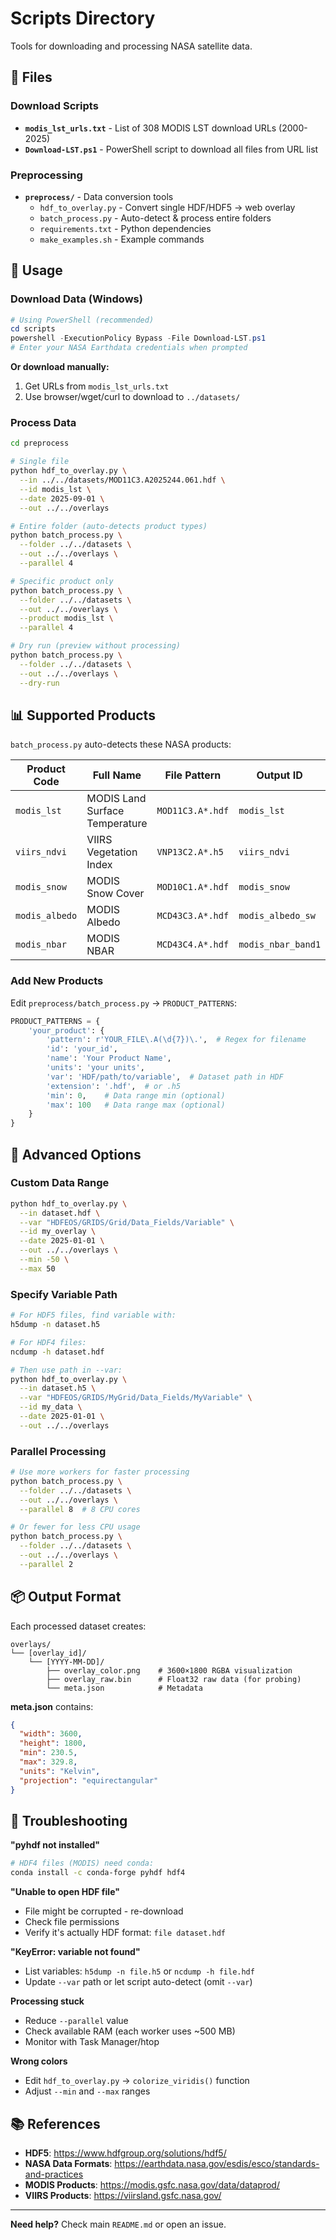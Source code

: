 # Scripts Directory

Tools for downloading and processing NASA satellite data.

## 📁 Files

### Download Scripts
- **`modis_lst_urls.txt`** - List of 308 MODIS LST download URLs (2000-2025)
- **`Download-LST.ps1`** - PowerShell script to download all files from URL list

### Preprocessing
- **`preprocess/`** - Data conversion tools
  - `hdf_to_overlay.py` - Convert single HDF/HDF5 → web overlay
  - `batch_process.py` - Auto-detect & process entire folders
  - `requirements.txt` - Python dependencies
  - `make_examples.sh` - Example commands

## 🚀 Usage

### Download Data (Windows)

```powershell
# Using PowerShell (recommended)
cd scripts
powershell -ExecutionPolicy Bypass -File Download-LST.ps1
# Enter your NASA Earthdata credentials when prompted
```

**Or download manually:**
1. Get URLs from `modis_lst_urls.txt`
2. Use browser/wget/curl to download to `../datasets/`

### Process Data

```bash
cd preprocess

# Single file
python hdf_to_overlay.py \
  --in ../../datasets/MOD11C3.A2025244.061.hdf \
  --id modis_lst \
  --date 2025-09-01 \
  --out ../../overlays

# Entire folder (auto-detects product types)
python batch_process.py \
  --folder ../../datasets \
  --out ../../overlays \
  --parallel 4

# Specific product only
python batch_process.py \
  --folder ../../datasets \
  --out ../../overlays \
  --product modis_lst \
  --parallel 4

# Dry run (preview without processing)
python batch_process.py \
  --folder ../../datasets \
  --out ../../overlays \
  --dry-run
```

## 📊 Supported Products

`batch_process.py` auto-detects these NASA products:

| Product Code | Full Name | File Pattern | Output ID |
|-------------|-----------|--------------|-----------|
| `modis_lst` | MODIS Land Surface Temperature | `MOD11C3.A*.hdf` | `modis_lst` |
| `viirs_ndvi` | VIIRS Vegetation Index | `VNP13C2.A*.h5` | `viirs_ndvi` |
| `modis_snow` | MODIS Snow Cover | `MOD10C1.A*.hdf` | `modis_snow` |
| `modis_albedo` | MODIS Albedo | `MCD43C3.A*.hdf` | `modis_albedo_sw` |
| `modis_nbar` | MODIS NBAR | `MCD43C4.A*.hdf` | `modis_nbar_band1` |

### Add New Products

Edit `preprocess/batch_process.py` → `PRODUCT_PATTERNS`:

```python
PRODUCT_PATTERNS = {
    'your_product': {
        'pattern': r'YOUR_FILE\.A(\d{7})\.',  # Regex for filename
        'id': 'your_id',
        'name': 'Your Product Name',
        'units': 'your units',
        'var': 'HDF/path/to/variable',  # Dataset path in HDF
        'extension': '.hdf',  # or .h5
        'min': 0,    # Data range min (optional)
        'max': 100   # Data range max (optional)
    }
}
```

## 🔧 Advanced Options

### Custom Data Range

```bash
python hdf_to_overlay.py \
  --in dataset.hdf \
  --var "HDFEOS/GRIDS/Grid/Data_Fields/Variable" \
  --id my_overlay \
  --date 2025-01-01 \
  --out ../../overlays \
  --min -50 \
  --max 50
```

### Specify Variable Path

```bash
# For HDF5 files, find variable with:
h5dump -n dataset.h5

# For HDF4 files:
ncdump -h dataset.hdf

# Then use path in --var:
python hdf_to_overlay.py \
  --in dataset.h5 \
  --var "HDFEOS/GRIDS/MyGrid/Data_Fields/MyVariable" \
  --id my_data \
  --date 2025-01-01 \
  --out ../../overlays
```

### Parallel Processing

```bash
# Use more workers for faster processing
python batch_process.py \
  --folder ../../datasets \
  --out ../../overlays \
  --parallel 8  # 8 CPU cores

# Or fewer for less CPU usage
python batch_process.py \
  --folder ../../datasets \
  --out ../../overlays \
  --parallel 2
```

## 📦 Output Format

Each processed dataset creates:

```
overlays/
└── [overlay_id]/
    └── [YYYY-MM-DD]/
        ├── overlay_color.png    # 3600×1800 RGBA visualization
        ├── overlay_raw.bin      # Float32 raw data (for probing)
        └── meta.json            # Metadata
```

**meta.json** contains:
```json
{
  "width": 3600,
  "height": 1800,
  "min": 230.5,
  "max": 329.8,
  "units": "Kelvin",
  "projection": "equirectangular"
}
```

## 🐛 Troubleshooting

**"pyhdf not installed"**
```bash
# HDF4 files (MODIS) need conda:
conda install -c conda-forge pyhdf hdf4
```

**"Unable to open HDF file"**
- File might be corrupted - re-download
- Check file permissions
- Verify it's actually HDF format: `file dataset.hdf`

**"KeyError: variable not found"**
- List variables: `h5dump -n file.h5` or `ncdump -h file.hdf`
- Update `--var` path or let script auto-detect (omit `--var`)

**Processing stuck**
- Reduce `--parallel` value
- Check available RAM (each worker uses ~500 MB)
- Monitor with Task Manager/htop

**Wrong colors**
- Edit `hdf_to_overlay.py` → `colorize_viridis()` function
- Adjust `--min` and `--max` ranges

## 📚 References

- **HDF5**: https://www.hdfgroup.org/solutions/hdf5/
- **NASA Data Formats**: https://earthdata.nasa.gov/esdis/esco/standards-and-practices
- **MODIS Products**: https://modis.gsfc.nasa.gov/data/dataprod/
- **VIIRS Products**: https://viirsland.gsfc.nasa.gov/

---

**Need help?** Check main `README.md` or open an issue.




